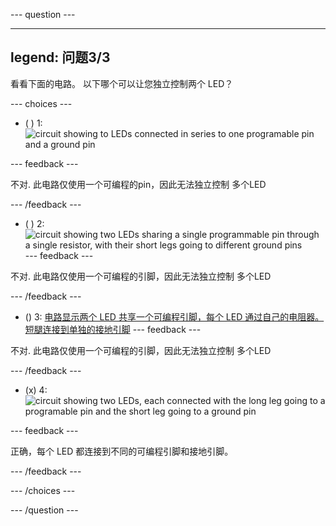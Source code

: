 --- question ---

---

legend: 问题3/3
---

看看下面的电路。 以下哪个可以让您独立控制两个 LED？

--- choices ---

- ( ) 1:
![circuit showing to LEDs connected in series to one programable pin and a ground pin](images/t-led-2.png)

--- feedback ---

不对. 此电路仅使用一个可编程的pin，因此无法独立控制 多个LED

--- /feedback ---

- ( ) 2:
![circuit showing two LEDs sharing a single programmable pin through a single resistor, with their short legs going to different ground pins](images/t-led-3.png)
--- feedback ---

不对. 此电路仅使用一个可编程的引脚，因此无法独立控制 多个LED

--- /feedback ---

- () 3: 
[电路显示两个 LED 共享一个可编程引脚，每个 LED 通过自己的电阻器。 短腿连接到单独的接地引脚](images/t-led-4.png)
--- feedback ---

不对. 此电路仅使用一个可编程的引脚，因此无法独立控制 多个LED

--- /feedback ---

- (x) 4:
![circuit showing two LEDs, each connected with the long leg going to a programable pin and the short leg going to a ground pin](images/t-led-1.png)

--- feedback ---

正确，每个 LED 都连接到不同的可编程引脚和接地引脚。

--- /feedback ---

--- /choices ---

--- /question ---
